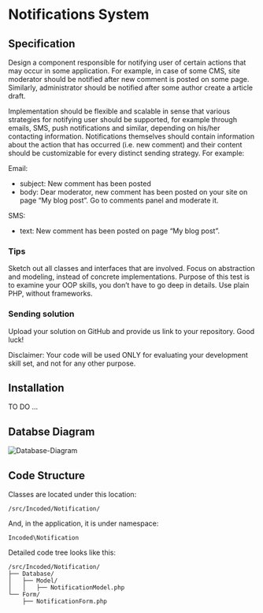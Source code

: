 # Notifications System

## Specification

Design a component responsible for notifying user of certain actions that may occur in some application. For example, 
in case of some CMS, site moderator should be notified after new comment is posted on some page. Similarly, 
administrator should be notified after some author create a article draft.

Implementation should be flexible and scalable in sense that various strategies for notifying user should be supported, 
for example through emails, SMS, push notifications and similar, depending on his/her contacting information. 
Notifications themselves should contain information about the action that has occurred (i.e. new comment) and their 
content should be customizable for every distinct sending strategy. For example:

Email:

+ subject: New comment has been posted
+ body: Dear moderator, new comment has been posted on your site on page “My blog post”. Go to comments panel and moderate it.

SMS:
+ text: New comment has been posted on page “My blog post”.

### Tips

Sketch out all classes and interfaces that are involved. Focus on abstraction and modeling, instead of concrete 
implementations. Purpose of this test is to examine your OOP skills, you don’t have to go deep in details. Use plain 
PHP, without frameworks.

### Sending solution

Upload your solution on GitHub and provide us link to your repository. Good luck!

Disclaimer: Your code will be used ONLY for evaluating your development skill set, and not for any other purpose.


## Installation

TO DO ...


## Databse Diagram

![Database-Diagram](http://ivanmitic.com/humanity-ns/img/Database-Diagram.png "Database-Diagram")


## Code Structure

Classes are located under this location: 

```
/src/Incoded/Notification/
```

And, in the application, it is under namespace:

```
Incoded\Notification
```

Detailed code tree looks like this:


```
/src/Incoded/Notification/
├── Database/
│   ├── Model/
│   │   ├── NotificationModel.php
└── Form/
    ├── NotificationForm.php
```
